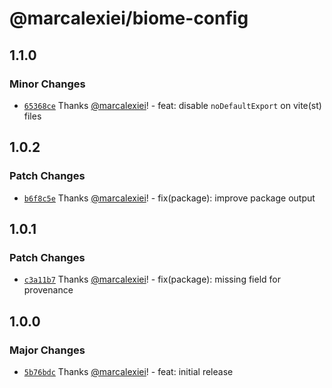 # @marcalexiei/biome-config

## 1.1.0

### Minor Changes

- [`65368ce`](https://github.com/marcalexiei/biome-config/commit/65368ce13dbb38644549a67f46c7dbefd7d92c52) Thanks [@marcalexiei](https://github.com/marcalexiei)! - feat: disable `noDefaultExport` on vite(st) files

## 1.0.2

### Patch Changes

- [`b6f8c5e`](https://github.com/marcalexiei/biome-config/commit/b6f8c5eca1ae479f892b33da880661cf621c42e1) Thanks [@marcalexiei](https://github.com/marcalexiei)! - fix(package): improve package output

## 1.0.1

### Patch Changes

- [`c3a11b7`](https://github.com/marcalexiei/biome-config/commit/c3a11b7b908f5bfda3df20021044f65bdef606ee) Thanks [@marcalexiei](https://github.com/marcalexiei)! - fix(package): missing field for provenance

## 1.0.0

### Major Changes

- [`5b76bdc`](https://github.com/marcalexiei/biome-config/commit/5b76bdcf78bbda5a1d610336ead7f64a87a89220) Thanks [@marcalexiei](https://github.com/marcalexiei)! - feat: initial release
